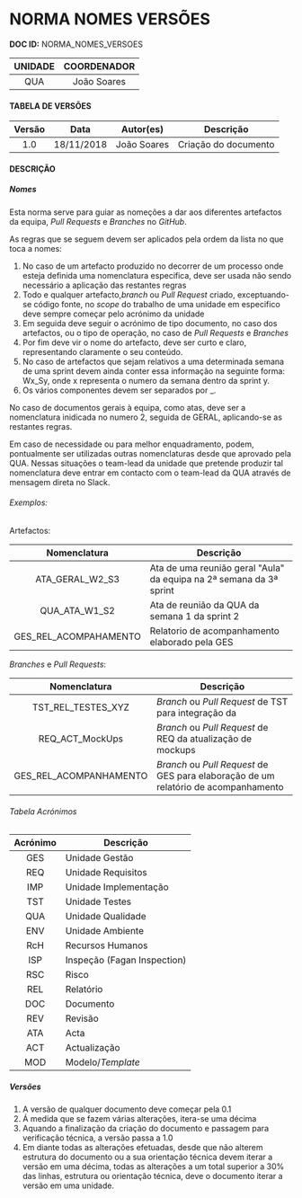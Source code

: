 # NORMA NOMES VERSÕES

**DOC ID:** NORMA_NOMES_VERSOES

| UNIDADE | COORDENADOR
|:-:|:-:
| QUA |João Soares

#### TABELA DE VERSÕES

| Versão | Data | Autor(es) | Descrição
|:-:|:-:|:-:|---
| 1.0 | 18/11/2018 | João Soares | Criação do documento

#### DESCRIÇÃO

##### Nomes

Esta norma serve para guiar as nomeções a dar aos diferentes artefactos da equipa, *Pull Requests* e *Branches* no *GitHub*.

As regras que se seguem devem ser aplicados pela ordem da lista no que toca a nomes:
1. No caso de um artefacto produzido no decorrer de um processo onde esteja definida uma nomenclatura especifica, deve ser usada não sendo necessário a aplicação das restantes regras
2. Todo e qualquer artefacto,*branch* ou *Pull Request* criado, exceptuando-se código fonte, no *scope* do trabalho de uma unidade em especifico deve sempre começar pelo acrónimo da unidade
3. Em seguida deve seguir o acrónimo de tipo documento, no caso dos artefactos, ou o tipo de operação, no caso de *Pull Requests* e *Branches* 
4. Por fim deve vir o nome do artefacto, deve ser curto e claro, representando claramente o seu conteúdo.
5. No caso de artefactos que sejam relativos a uma determinada semana de uma sprint devem ainda conter essa informação na seguinte forma: Wx_Sy, onde x representa o numero da semana dentro da sprint y.
6. Os vários componentes devem ser separados por \_.

No caso de documentos gerais à equipa, como atas, deve ser a nomenclatura inidicada no numero 2, seguida de GERAL, aplicando-se as restantes regras.

Em caso de necessidade ou para melhor enquadramento, podem, pontualmente ser utilizadas outras nomenclaturas desde que aprovado pela QUA. Nessas situações o team-lead da unidade que pretende produzir tal nomenclatura deve entrar em contacto com o team-lead da QUA através de mensagem direta no Slack.

###### Exemplos:

Artefactos:

|Nomenclatura|Descrição
|:---:|---
|ATA_GERAL_W2_S3 | Ata de uma reunião geral "Aula" da equipa na 2ª semana da 3ª sprint
|QUA_ATA_W1_S2 | Ata de reunião da QUA da semana 1 da sprint 2
|GES_REL_ACOMPAHAMENTO | Relatorio de acompanhamento elaborado pela GES

*Branches* e *Pull Requests*:

|Nomenclatura|Descrição
|:---:|---
|TST_REL_TESTES_XYZ|*Branch* ou *Pull Request* de TST para integração da 
|REQ_ACT_MockUps|*Branch* ou *Pull Request* de REQ da atualização de mockups 
|GES_REL_ACOMPANHAMENTO|*Branch* ou *Pull Request* de GES para elaboração de um relatório de acompanhamento


###### Tabela Acrónimos

| Acrónimo | Descrição
| :-: |---
|GES|Unidade Gestão
|REQ|Unidade Requisitos
|IMP|Unidade Implementação
|TST|Unidade Testes
|QUA|Unidade Qualidade
|ENV|Unidade Ambiente
|RcH|Recursos Humanos
|ISP|Inspeção (Fagan Inspection)
|RSC|Risco
|REL|Relatório
|DOC|Documento
|REV|Revisão
|ATA|Acta
|ACT|Actualização
|MOD|Modelo/*Template*

##### Versões

1. A versão de qualquer documento deve começar pela 0.1
2. Á medida que se fazem várias alterações, itera-se uma décima
3. Aquando a finalização da criação do documento e passagem para verificação técnica, a versão passa a 1.0
4. Em diante todas as alterações efetuadas, desde que não alterem estrutura do documento ou a sua orientação técnica devem iterar a versão em uma décima, todas as alterações a um total superior a 30% das linhas, estrutura ou orientação técnica, deve o documento iterar a versão em uma unidade.
